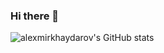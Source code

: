 ### Hi there 👋

![alexmirkhaydarov's GitHub stats](https://github-readme-stats.vercel.app/api?username=alexdotsh&show_icons=true&theme=react&count_private=true)
